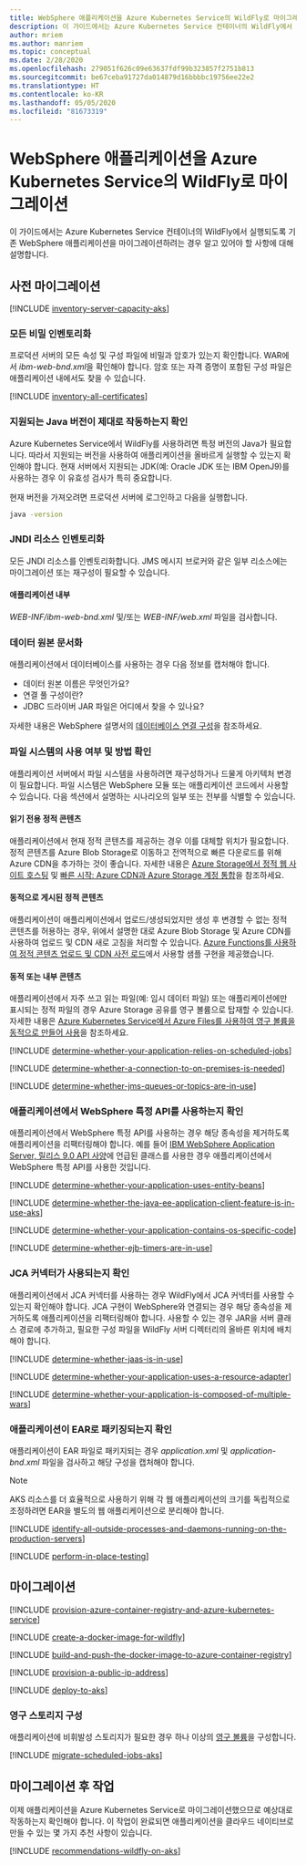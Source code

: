 ```yaml
---
title: WebSphere 애플리케이션을 Azure Kubernetes Service의 WildFly로 마이그레이션
description: 이 가이드에서는 Azure Kubernetes Service 컨테이너의 WildFly에서 실행되도록 기존 WebSphere 애플리케이션을 마이그레이션하려는 경우 알고 있어야 할 사항에 대해 설명합니다.
author: mriem
ms.author: manriem
ms.topic: conceptual
ms.date: 2/28/2020
ms.openlocfilehash: 279051f626c09e63637fdf99b323857f2751b813
ms.sourcegitcommit: be67ceba91727da014879d16bbbbc19756ee22e2
ms.translationtype: HT
ms.contentlocale: ko-KR
ms.lasthandoff: 05/05/2020
ms.locfileid: "81673319"
---
```

# <a name="migrate-websphere-applications-to-wildfly-on-azure-kubernetes-service"></a>WebSphere 애플리케이션을 Azure Kubernetes Service의 WildFly로 마이그레이션

이 가이드에서는 Azure Kubernetes Service 컨테이너의 WildFly에서 실행되도록 기존 WebSphere 애플리케이션을 마이그레이션하려는 경우 알고 있어야 할 사항에 대해 설명합니다.

## <a name="pre-migration"></a>사전 마이그레이션

[!INCLUDE [inventory-server-capacity-aks](includes/inventory-server-capacity-aks.md)]

### <a name="inventory-all-secrets"></a>모든 비밀 인벤토리화

프로덕션 서버의 모든 속성 및 구성 파일에 비밀과 암호가 있는지 확인합니다. WAR에서 *ibm-web-bnd.xml*을 확인해야 합니다. 암호 또는 자격 증명이 포함된 구성 파일은 애플리케이션 내에서도 찾을 수 있습니다.

[!INCLUDE [inventory-all-certificates](includes/inventory-all-certificates.md)]

### <a name="validate-that-the-supported-java-version-works-correctly"></a>지원되는 Java 버전이 제대로 작동하는지 확인

Azure Kubernetes Service에서 WildFly를 사용하려면 특정 버전의 Java가 필요합니다. 따라서 지원되는 버전을 사용하여 애플리케이션을 올바르게 실행할 수 있는지 확인해야 합니다. 현재 서버에서 지원되는 JDK(예: Oracle JDK 또는 IBM OpenJ9)를 사용하는 경우 이 유효성 검사가 특히 중요합니다.

현재 버전을 가져오려면 프로덕션 서버에 로그인하고 다음을 실행합니다.

```bash
java -version
```

### <a name="inventory-jndi-resources"></a>JNDI 리소스 인벤토리화

모든 JNDI 리소스를 인벤토리화합니다. JMS 메시지 브로커와 같은 일부 리소스에는 마이그레이션 또는 재구성이 필요할 수 있습니다.

#### <a name="inside-your-application"></a>애플리케이션 내부

*WEB-INF/ibm-web-bnd.xml* 및/또는 *WEB-INF/web.xml* 파일을 검사합니다.

### <a name="document-datasources"></a>데이터 원본 문서화

애플리케이션에서 데이터베이스를 사용하는 경우 다음 정보를 캡처해야 합니다.

* 데이터 원본 이름은 무엇인가요?
* 연결 풀 구성이란?
* JDBC 드라이버 JAR 파일은 어디에서 찾을 수 있나요?

자세한 내용은 WebSphere 설명서의 [데이터베이스 연결 구성](https://www.ibm.com/support/knowledgecenter/SSQP76_8.10.x/com.ibm.odm.distrib.config.was/config_dc_websphere/tpc_was_create_datasrc_cpl.html)을 참조하세요.

### <a name="determine-whether-and-how-the-file-system-is-used"></a>파일 시스템의 사용 여부 및 방법 확인

애플리케이션 서버에서 파일 시스템을 사용하려면 재구성하거나 드물게 아키텍처 변경이 필요합니다. 파일 시스템은 WebSphere 모듈 또는 애플리케이션 코드에서 사용할 수 있습니다. 다음 섹션에서 설명하는 시나리오의 일부 또는 전부를 식별할 수 있습니다.

#### <a name="read-only-static-content"></a>읽기 전용 정적 콘텐츠

애플리케이션에서 현재 정적 콘텐츠를 제공하는 경우 이를 대체할 위치가 필요합니다. 정적 콘텐츠를 Azure Blob Storage로 이동하고 전역적으로 빠른 다운로드를 위해 Azure CDN을 추가하는 것이 좋습니다. 자세한 내용은 [Azure Storage에서 정적 웹 사이트 호스팅](/azure/storage/blobs/storage-blob-static-website) 및 [빠른 시작: Azure CDN과 Azure Storage 계정 통합](/azure/cdn/cdn-create-a-storage-account-with-cdn)을 참조하세요.

#### <a name="dynamically-published-static-content"></a>동적으로 게시된 정적 콘텐츠

애플리케이션이 애플리케이션에서 업로드/생성되었지만 생성 후 변경할 수 없는 정적 콘텐츠를 허용하는 경우, 위에서 설명한 대로 Azure Blob Storage 및 Azure CDN를 사용하여 업로드 및 CDN 새로 고침을 처리할 수 있습니다. [Azure Functions를 사용하여 정적 콘텐츠 업로드 및 CDN 사전 로드](https://github.com/Azure-Samples/functions-java-push-static-contents-to-cdn)에서 사용할 샘플 구현을 제공했습니다.

#### <a name="dynamic-or-internal-content"></a>동적 또는 내부 콘텐츠

애플리케이션에서 자주 쓰고 읽는 파일(예: 임시 데이터 파일) 또는 애플리케이션에만 표시되는 정적 파일의 경우 Azure Storage 공유를 영구 볼륨으로 탑재할 수 있습니다. 자세한 내용은 [Azure Kubernetes Service에서 Azure Files를 사용하여 영구 볼륨을 동적으로 만들어 사용](/azure/aks/azure-files-dynamic-pv)을 참조하세요.

[!INCLUDE [determine-whether-your-application-relies-on-scheduled-jobs](includes/determine-whether-your-application-relies-on-scheduled-jobs.md)]

[!INCLUDE [determine-whether-a-connection-to-on-premises-is-needed](includes/determine-whether-a-connection-to-on-premises-is-needed.md)]

[!INCLUDE [determine-whether-jms-queues-or-topics-are-in-use](includes/determine-whether-jms-queues-or-topics-are-in-use.md)]

### <a name="determine-whether-your-application-uses-websphere-specific-apis"></a>애플리케이션에서 WebSphere 특정 API를 사용하는지 확인

애플리케이션에서 WebSphere 특정 API를 사용하는 경우 해당 종속성을 제거하도록 애플리케이션을 리팩터링해야 합니다. 예를 들어 [IBM WebSphere Application Server, 릴리스 9.0 API 사양](https://www.ibm.com/support/knowledgecenter/en/SSEQTJ_9.0.5/com.ibm.websphere.javadoc.doc/web/apidocs/overview-summary.html?view=embed)에 언급된 클래스를 사용한 경우 애플리케이션에서 WebSphere 특정 API를 사용한 것입니다.

[!INCLUDE [determine-whether-your-application-uses-entity-beans](includes/determine-whether-your-application-uses-entity-beans.md)]

[!INCLUDE [determine-whether-the-java-ee-application-client-feature-is-in-use-aks](includes/determine-whether-the-java-ee-application-client-feature-is-in-use-aks.md)]

[!INCLUDE [determine-whether-your-application-contains-os-specific-code](includes/determine-whether-your-application-contains-os-specific-code.md)]

[!INCLUDE [determine-whether-ejb-timers-are-in-use](includes/determine-whether-ejb-timers-are-in-use.md)]

### <a name="determine-whether-jca-connectors-are-in-use"></a>JCA 커넥터가 사용되는지 확인

애플리케이션에서 JCA 커넥터를 사용하는 경우 WildFly에서 JCA 커넥터를 사용할 수 있는지 확인해야 합니다. JCA 구현이 WebSphere와 연결되는 경우 해당 종속성을 제거하도록 애플리케이션을 리팩터링해야 합니다. 사용할 수 있는 경우 JAR을 서버 클래스 경로에 추가하고, 필요한 구성 파일을 WildFly 서버 디렉터리의 올바른 위치에 배치해야 합니다.

[!INCLUDE [determine-whether-jaas-is-in-use](includes/determine-whether-jaas-is-in-use.md)]

[!INCLUDE [determine-whether-your-application-uses-a-resource-adapter](includes/determine-whether-your-application-uses-a-resource-adapter.md)]

[!INCLUDE [determine-whether-your-application-is-composed-of-multiple-wars](includes/determine-whether-your-application-is-composed-of-multiple-wars.md)]

### <a name="determine-whether-your-application-is-packaged-as-an-ear"></a>애플리케이션이 EAR로 패키징되는지 확인

애플리케이션이 EAR 파일로 패키지되는 경우 *application.xml* 및 *application-bnd.xml* 파일을 검사하고 해당 구성을 캡처해야 합니다.

> [!NOTE]
> AKS 리소스를 더 효율적으로 사용하기 위해 각 웹 애플리케이션의 크기를 독립적으로 조정하려면 EAR을 별도의 웹 애플리케이션으로 분리해야 합니다.

[!INCLUDE [identify-all-outside-processes-and-daemons-running-on-the-production-servers](includes/identify-all-outside-processes-and-daemons-running-on-the-production-servers.md)]

[!INCLUDE [perform-in-place-testing](includes/perform-in-place-testing.md)]

## <a name="migration"></a>마이그레이션

[!INCLUDE [provision-azure-container-registry-and-azure-kubernetes-service](includes/provision-azure-container-registry-and-azure-kubernetes-service.md)]

[!INCLUDE [create-a-docker-image-for-wildfly](includes/create-a-docker-image-for-wildfly.md)]

[!INCLUDE [build-and-push-the-docker-image-to-azure-container-registry](includes/build-and-push-the-docker-image-to-azure-container-registry.md)]

[!INCLUDE [provision-a-public-ip-address](includes/provision-a-public-ip-address.md)]

[!INCLUDE [deploy-to-aks](includes/deploy-to-aks.md)]

### <a name="configure-persistent-storage"></a>영구 스토리지 구성

애플리케이션에 비휘발성 스토리지가 필요한 경우 하나 이상의 [영구 볼륨](/azure/aks/azure-disks-dynamic-pv)을 구성합니다.

[!INCLUDE [migrate-scheduled-jobs-aks](includes/migrate-scheduled-jobs-aks.md)]

## <a name="post-migration"></a>마이그레이션 후 작업

이제 애플리케이션을 Azure Kubernetes Service로 마이그레이션했으므로 예상대로 작동하는지 확인해야 합니다. 이 작업이 완료되면 애플리케이션을 클라우드 네이티브로 만들 수 있는 몇 가지 추천 사항이 있습니다.

[!INCLUDE [recommendations-wildfly-on-aks](includes/recommendations-wildfly-on-aks.md)]

